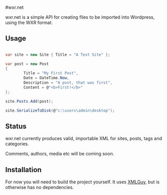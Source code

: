 #wxr.net

wxr.net is a simple API for creating files to be imported into Wordpress, using the WXR format.

## Usage
``` csharp

var site = new Site { Title = "A Test Site" };

var post = new Post
{
		Title = "My First Post",
		Date = DateTime.Now,
		Description = "A post, that was first",
		Content = @"<b>First!</b>"
};

site.Posts.Add(post);

site.SerializeToDisk(@"c:\users\admin\desktop");
```

## Status
wxr.net currently produces valid, importable XML for sites, posts, tags and categories.

Comments, authors, media etc will be coming soon.

## Installation
For now you will need to build the project yourself. It uses [XMLGuy](https://github.com/benrhughes/xmlguy), but is otherwise has no dependencies.
